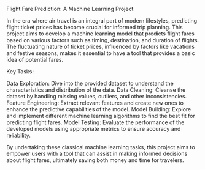 Flight Fare Prediction: A Machine Learning Project

In the era where air travel is an integral part of modern lifestyles, predicting flight ticket prices has become crucial for informed trip planning. 
This project aims to develop a machine learning model that predicts flight fares based on various factors such as timing, destination, and duration of flights. 
The fluctuating nature of ticket prices, influenced by factors like vacations and festive seasons, makes it essential to have a tool that provides a basic idea of potential fares.

Key Tasks:

Data Exploration: Dive into the provided dataset to understand the characteristics and distribution of the data.
Data Cleaning: Cleanse the dataset by handling missing values, outliers, and other inconsistencies.
Feature Engineering: Extract relevant features and create new ones to enhance the predictive capabilities of the model.
Model Building: Explore and implement different machine learning algorithms to find the best fit for predicting flight fares.
Model Testing: Evaluate the performance of the developed models using appropriate metrics to ensure accuracy and reliability.

By undertaking these classical machine learning tasks, this project aims to empower users with a tool that can assist in making informed decisions about flight fares, ultimately saving both money and time for travelers.





